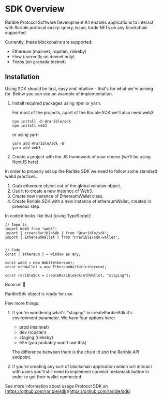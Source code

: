 # SDK Overview

Rarible Protocol Software Development Kit enables applications to interact with Rarible protocol easily: query, issue, trade NFTs on any blockchain supported.

Currently, these blockchains are supported:

- Ethereum (mainnet, ropsten, rinkeby)
- Flow (currently on devnet only)
- Tezos (on granada testnet)

## Installation

Using SDK should be fast, easy and intuitive - that's for what we're aiming for.
Below you can see an example of implementation.

1. Install required packages using npm or yarn.

    For most of the projects, apart of the Rarible SDK we'll also need web3.

    ```
    npm install -D @rarible/sdk
    npm install web3
    ```

    or using yarn

    ```
    yarn add @rarible/sdk -D
    yarn add web3
    ```

2. Create a project with the JS framework of your choice (we'll be using NextJS here).

In order to properly set up the Rarible SDK we need to follow some standard web3 practices.

1. Grab ethereum object out of the global window object.
2. Use it to create a new instance of Web3.
3. Create new instance of EthereumWallet class.
4. Create Rarible SDK with a new instance of ethereumWallet, created in previous step.

In code it looks like that (using TypeScript):

```
// Imports
import Web3 from "web3";
import { createRaribleSdk } from "@rarible/sdk";
import { EthereumWallet } from "@rarible/sdk-wallet";


// Code
const { ethereum } = window as any;

const web3 = new Web3(ethereum);
const ethWallet = new EthereumWallet(ethereum);

const raribleSdk = createRaribleSdk(ethWallet, "staging");
```

Boomm! 👊

RaribleSdk object is ready for use.

Few more things:

1. If you're wondering what's "staging" in createRaribleSdk it's environment parameter. We have four options here:

    - prod (mainnet)
    - dev (ropsten)
    - staging (rinkeby)
    - e2e (you probably won't use this)

    The difference between them is the chain Id and the Rarible API endpoint.

2. If you're creating any sort of blockchain application which will interact with users you'll still need to implement connect metamask button in order to get their wallet connected.

See more information about usage Protocol SDK on [https://github.com/rarible/sdk](https://github.com/rarible/sdk)
